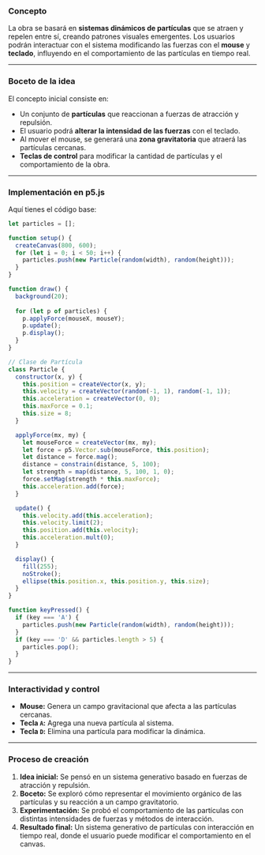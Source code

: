 ### **Concepto**
La obra se basará en **sistemas dinámicos de partículas** que se atraen y repelen entre sí, creando patrones visuales emergentes. Los usuarios podrán interactuar con el sistema modificando las fuerzas con el **mouse** y **teclado**, influyendo en el comportamiento de las partículas en tiempo real.

---

### **Boceto de la idea**  
El concepto inicial consiste en:
- Un conjunto de **partículas** que reaccionan a fuerzas de atracción y repulsión.
- El usuario podrá **alterar la intensidad de las fuerzas** con el teclado.
- Al mover el mouse, se generará una **zona gravitatoria** que atraerá las partículas cercanas.
- **Teclas de control** para modificar la cantidad de partículas y el comportamiento de la obra.

---

### **Implementación en p5.js**
Aquí tienes el código base:

```javascript
let particles = [];

function setup() {
  createCanvas(800, 600);
  for (let i = 0; i < 50; i++) {
    particles.push(new Particle(random(width), random(height)));
  }
}

function draw() {
  background(20);
  
  for (let p of particles) {
    p.applyForce(mouseX, mouseY); 
    p.update();
    p.display();
  }
}

// Clase de Partícula
class Particle {
  constructor(x, y) {
    this.position = createVector(x, y);
    this.velocity = createVector(random(-1, 1), random(-1, 1));
    this.acceleration = createVector(0, 0);
    this.maxForce = 0.1;
    this.size = 8;
  }

  applyForce(mx, my) {
    let mouseForce = createVector(mx, my);
    let force = p5.Vector.sub(mouseForce, this.position);
    let distance = force.mag();
    distance = constrain(distance, 5, 100);
    let strength = map(distance, 5, 100, 1, 0);
    force.setMag(strength * this.maxForce);
    this.acceleration.add(force);
  }

  update() {
    this.velocity.add(this.acceleration);
    this.velocity.limit(2);
    this.position.add(this.velocity);
    this.acceleration.mult(0);
  }

  display() {
    fill(255);
    noStroke();
    ellipse(this.position.x, this.position.y, this.size);
  }
}

function keyPressed() {
  if (key === 'A') {
    particles.push(new Particle(random(width), random(height))); 
  }
  if (key === 'D' && particles.length > 5) {
    particles.pop();
  }
}
```

---

### **Interactividad y control**
- **Mouse:** Genera un campo gravitacional que afecta a las partículas cercanas.
- **Tecla `A`:** Agrega una nueva partícula al sistema.
- **Tecla `D`:** Elimina una partícula para modificar la dinámica.

---

### **Proceso de creación**
1. **Idea inicial:** Se pensó en un sistema generativo basado en fuerzas de atracción y repulsión.  
2. **Boceto:** Se exploró cómo representar el movimiento orgánico de las partículas y su reacción a un campo gravitatorio.  
3. **Experimentación:** Se probó el comportamiento de las partículas con distintas intensidades de fuerzas y métodos de interacción.  
4. **Resultado final:** Un sistema generativo de partículas con interacción en tiempo real, donde el usuario puede modificar el comportamiento en el canvas.  
